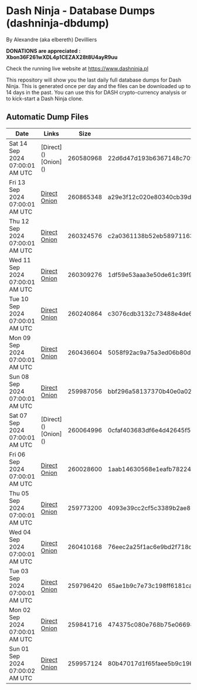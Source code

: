 # Dash Ninja - Database Dumps (dashninja-dbdump)
By Alexandre (aka elbereth) Devilliers

**DONATIONS are appreciated : Xbon36F261wXDL4p1CEZAX28t8U4ayR9uu**

Check the running live website at https://www.dashninja.pl

This repository will show you the last daily full database dumps for Dash Ninja. This is generated once per day and the files can be downloaded up to 14 days in the past.
You can use this for DASH crypto-currency analysis or to kick-start a Dash Ninja clone.


## Automatic Dump Files
| Date | Links | Size | SHA256 |
|--|--|--|--|
| Sat 14 Sep 2024 07:00:01 AM UTC | [Direct](</body></html>) [Onion](</body></html>) | 260580968 | 22d6d47d193b6367148c709f0523efbc6237de3b27f22dca8b28cbd28034101a | 
| Fri 13 Sep 2024 07:00:01 AM UTC | [Direct](https://oshi.at/kDhs) [Onion](http://5ety7tpkim5me6eszuwcje7bmy25pbtrjtue7zkqqgziljwqy3rrikqd.onion/kDhs) | 260865348 | a29e3f12c020e80340cb39dd79ab6da67c718d75d5fb0d6029d89af483a99c0e | 
| Thu 12 Sep 2024 07:00:01 AM UTC | [Direct](https://oshi.at/vjSd) [Onion](http://5ety7tpkim5me6eszuwcje7bmy25pbtrjtue7zkqqgziljwqy3rrikqd.onion/vjSd) | 260324576 | c2a0361138b52eb589711630646c8737cbdd45e62e08c1f6e43d6f003aca506d | 
| Wed 11 Sep 2024 07:00:01 AM UTC | [Direct](https://oshi.at/bcPG) [Onion](http://5ety7tpkim5me6eszuwcje7bmy25pbtrjtue7zkqqgziljwqy3rrikqd.onion/bcPG) | 260309276 | 1df59e53aaa3e50de61c39f9d96c718b8e8c4e6189851c0bb4c8b14009b405b3 | 
| Tue 10 Sep 2024 07:00:01 AM UTC | [Direct](<html>) [Onion]() | 260240864 | c3076cdb3132c73488e4de6b75fbaca4788454ecf2eb1bfb9563725bd6b213f6 | 
| Mon 09 Sep 2024 07:00:01 AM UTC | [Direct](<html>) [Onion]() | 260436604 | 5058f92ac9a75a3ed06b80d23f21ee6c0e318a468d31c9099b7e102ace280446 | 
| Sun 08 Sep 2024 07:00:01 AM UTC | [Direct](<html>) [Onion]() | 259987056 | bbf296a58137370b40e0a02519d4455633e7b5353603617e42bc5e88bc849618 | 
| Sat 07 Sep 2024 07:00:01 AM UTC | [Direct](</body></html>) [Onion](</body></html>) | 260064996 | 0cfaf403683df6e4d42645f5d1ade9da4179a377e3b1458c0a7c6cf3b736b98a | 
| Fri 06 Sep 2024 07:00:01 AM UTC | [Direct](https://oshi.at/PDjn) [Onion](http://5ety7tpkim5me6eszuwcje7bmy25pbtrjtue7zkqqgziljwqy3rrikqd.onion/PDjn) | 260028600 | 1aab14630568e1eafb78224cc213113c49e9876067fe5837827051a6e165cfd1 | 
| Thu 05 Sep 2024 07:00:01 AM UTC | [Direct](https://oshi.at/kKRz) [Onion](http://5ety7tpkim5me6eszuwcje7bmy25pbtrjtue7zkqqgziljwqy3rrikqd.onion/kKRz) | 259773200 | 4093e39cc2cf5c3389b2ae8970abc9c24b61c4da75c169be0ff3d51db1891491 | 
| Wed 04 Sep 2024 07:00:01 AM UTC | [Direct](https://oshi.at/nKjb) [Onion](http://5ety7tpkim5me6eszuwcje7bmy25pbtrjtue7zkqqgziljwqy3rrikqd.onion/nKjb) | 260410168 | 76eec2a25f1ac6e9bd2f718c352e3402887dc0f95cc1a950bc30721d4b9081c4 | 
| Tue 03 Sep 2024 07:00:01 AM UTC | [Direct](<html>) [Onion]() | 259796420 | 65ae1b9c7e73c198ff6181cacf86955006a1c66e88aed256245995799a9eb0ab | 
| Mon 02 Sep 2024 07:00:01 AM UTC | [Direct](<html>) [Onion]() | 259841716 | 474375c080e768b75e066982952dc4d02fa3b094d690ea3975194a86b65f02eb | 
| Sun 01 Sep 2024 07:00:02 AM UTC | [Direct](https://oshi.at/EKHe) [Onion](http://5ety7tpkim5me6eszuwcje7bmy25pbtrjtue7zkqqgziljwqy3rrikqd.onion/EKHe) | 259957124 | 80b47017d1f65faee5b9c19bb229749c0e6298e438d89a195c8f6a4c3452df20 | 
